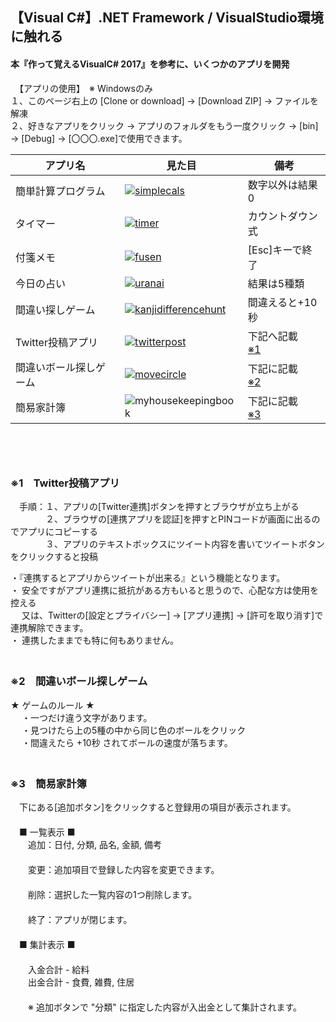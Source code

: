 
## 【Visual C#】.NET Framework / VisualStudio環境に触れる
#### 本『作って覚えるVisualC# 2017』を参考に、いくつかのアプリを開発  

　【アプリの使用】　※ Windowsのみ  
１、このページ右上の [Clone or download] → [Download ZIP] → ファイルを解凍  
２、好きなアプリをクリック → アプリのフォルダをもう一度クリック → [bin] → [Debug] → [〇〇〇.exe]で使用できます。  

| アプリ名 | 見た目 | 備考 |
| -- | -- | -- |
| 簡単計算プログラム | [![simplecals](https://user-images.githubusercontent.com/39142850/42465438-ec2e5fd6-83e6-11e8-95c4-b375aa308b8d.jpg)](https://github.com/aocattleya/TestVisualC-/blob/master/SimpleCals/SimpleCals/Form1.cs) | 数字以外は結果 0 |
| タイマー | [![timer](https://user-images.githubusercontent.com/39142850/42465442-f0d8d96c-83e6-11e8-8c87-dae8b94006c8.jpg)](https://github.com/aocattleya/TestVisualC-/blob/master/Timer/Timer/Form1.cs) | カウントダウン式 |
| 付箋メモ | [![fusen](https://user-images.githubusercontent.com/39142850/42465448-f4443470-83e6-11e8-849d-a9af699e5d13.jpg)](https://github.com/aocattleya/TestVisualC-/blob/master/Fusen/Fusen/Form1.cs) | [Esc]キーで終了 |
| 今日の占い | [![uranai](https://user-images.githubusercontent.com/39142850/42465589-5fdc3b4c-83e7-11e8-8977-0e032a09d581.jpg)](https://github.com/aocattleya/TestVisualC-/blob/master/Uranai/Uranai/Form1.cs) | 結果は5種類 |
| 間違い探しゲーム | [![kanjidifferencehunt](https://user-images.githubusercontent.com/39142850/42587763-b04c87fe-8576-11e8-9093-c569f9961a7f.jpg)](https://github.com/aocattleya/TestVisualC-/blob/master/KanjiDifferenceHunt/KanjiDifferenceHunt/Form1.cs) | 間違えると+10秒 |
| Twitter投稿アプリ | [![twitterpost](https://user-images.githubusercontent.com/39142850/42652758-56e00f00-864e-11e8-8f64-ca550ea70f44.jpg)](https://github.com/aocattleya/TestVisualC-/blob/master/TwitterPost/TwitterPost/Form1.cs) | 下記へ記載　[※1](#※1) |
| 間違いボール探しゲーム | [![movecircle](https://user-images.githubusercontent.com/39142850/42757022-6de15e00-8939-11e8-9a5f-84b647f7b0f8.jpg)](https://github.com/aocattleya/TestVisualC-/blob/master/MoveCircle/MoveCircle/Form1.cs) | 下記に記載　[※2](#※2)|
| 簡易家計簿 | ![myhousekeepingbook](https://user-images.githubusercontent.com/39142850/42778437-039a7b46-8978-11e8-88d4-8121a462e2ee.jpg) | 下記に記載　[※3](#※3) |  
　  
----  
### <a name="※1"></a>※1　Twitter投稿アプリ  
　手順：１、アプリの[Twitter連携]ボタンを押すとブラウザが立ち上がる  
　　　　２、ブラウザの[連携アプリを認証]を押すとPINコードが画面に出るのでアプリにコピーする  
　　　　３、アプリのテキストボックスにツイート内容を書いてツイートボタンをクリックすると投稿  
  
・『連携するとアプリからツイートが出来る』という機能となります。    
・ 安全ですがアプリ連携に抵抗がある方もいると思うので、心配な方は使用を控える  
　 又は、Twitterの[設定とプライバシー] → [アプリ連携] → [許可を取り消す]で連携解除できます。  
・ 連携したままでも特に何もありません。  
　  
  
### <a name="※2"></a>※2　間違いボール探しゲーム  
  ★ ゲームのルール ★  
  　  ・一つだけ違う文字があります。  
  　  ・見つけたら上の5種の中から同じ色のボールをクリック  
  　  ・間違えたら +10秒 されてボールの速度が落ちます。  
　  
  
### <a name="※3"></a>※3　簡易家計簿  
　下にある[追加ボタン]をクリックすると登録用の項目が表示されます。  
　  
　■ 一覧表示 ■  
　　追加：日付, 分類, 品名, 金額, 備考  
　  
　　変更：追加項目で登録した内容を変更できます。  
　  
　　削除：選択した一覧内容の1つ削除します。  
　  
　　終了：アプリが閉じます。  
　  
　■ 集計表示 ■  
　  
　　入金合計 - 給料  
　　出金合計 - 食費, 雑費, 住居  
　  
　　※ 追加ボタンで "分類" に指定した内容が入出金として集計されます。
